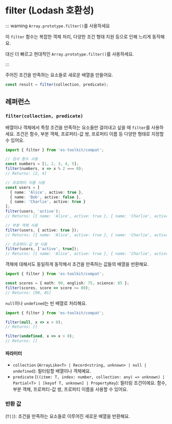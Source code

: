 # filter (Lodash 호환성)

::: warning `Array.prototype.filter()`를 사용하세요

이 `filter` 함수는 복잡한 객체 처리, 다양한 조건 형태 지원 등으로 인해 느리게 동작해요.

대신 더 빠르고 현대적인 `Array.prototype.filter()`를 사용하세요.

:::

주어진 조건을 만족하는 요소들로 새로운 배열을 만들어요.

```typescript
const result = filter(collection, predicate);
```

## 레퍼런스

### `filter(collection, predicate)`

배열이나 객체에서 특정 조건을 만족하는 요소들만 걸러내고 싶을 때 `filter`를 사용하세요. 조건은 함수, 부분 객체, 프로퍼티-값 쌍, 프로퍼티 이름 등 다양한 형태로 지정할 수 있어요.

```typescript
import { filter } from 'es-toolkit/compat';

// 검사 함수 사용
const numbers = [1, 2, 3, 4, 5];
filter(numbers, x => x % 2 === 0);
// Returns: [2, 4]

// 프로퍼티 이름 사용
const users = [
  { name: 'Alice', active: true },
  { name: 'Bob', active: false },
  { name: 'Charlie', active: true }
];
filter(users, 'active');
// Returns: [{ name: 'Alice', active: true }, { name: 'Charlie', active: true }]

// 부분 객체 사용
filter(users, { active: true });
// Returns: [{ name: 'Alice', active: true }, { name: 'Charlie', active: true }]

// 프로퍼티-값 쌍 사용
filter(users, ['active', true]);
// Returns: [{ name: 'Alice', active: true }, { name: 'Charlie', active: true }]
```

객체에 대해서도 동일하게 동작해서 조건을 만족하는 값들의 배열을 반환해요.

```typescript
import { filter } from 'es-toolkit/compat';

const scores = { math: 90, english: 75, science: 85 };
filter(scores, score => score >= 80);
// Returns: [90, 85]
```

`null`이나 `undefined`는 빈 배열로 처리해요.

```typescript
import { filter } from 'es-toolkit/compat';

filter(null, x => x > 0);
// Returns: []

filter(undefined, x => x > 0);
// Returns: []
```

#### 파라미터

- `collection` (`ArrayLike<T> | Record<string, unknown> | null | undefined`): 필터링할 배열이나 객체예요.
- `predicate` (`((item: T, index: number, collection: any) => unknown) | Partial<T> | [keyof T, unknown] | PropertyKey`): 필터링 조건이에요. 함수, 부분 객체, 프로퍼티-값 쌍, 프로퍼티 이름을 사용할 수 있어요.

### 반환 값

(`T[]`): 조건을 만족하는 요소들로 이루어진 새로운 배열을 반환해요.